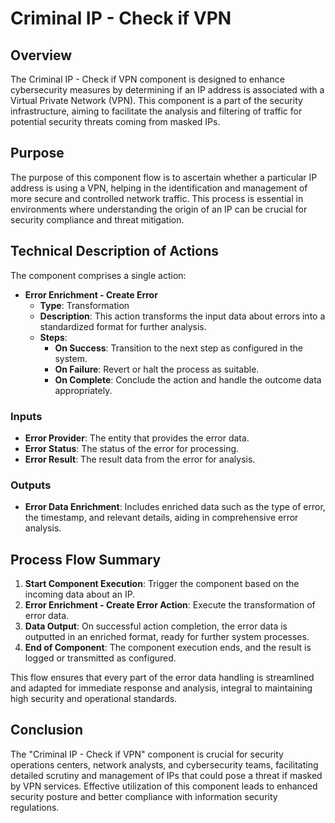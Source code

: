 # Criminal IP - Check if VPN

## Overview
The Criminal IP - Check if VPN component is designed to enhance cybersecurity measures by determining if an IP address is associated with a Virtual Private Network (VPN). This component is a part of the security infrastructure, aiming to facilitate the analysis and filtering of traffic for potential security threats coming from masked IPs.

## Purpose
The purpose of this component flow is to ascertain whether a particular IP address is using a VPN, helping in the identification and management of more secure and controlled network traffic. This process is essential in environments where understanding the origin of an IP can be crucial for security compliance and threat mitigation.

## Technical Description of Actions
The component comprises a single action:
- **Error Enrichment - Create Error**
  - **Type**: Transformation
  - **Description**: This action transforms the input data about errors into a standardized format for further analysis.
  - **Steps**:
    - **On Success**: Transition to the next step as configured in the system.
    - **On Failure**: Revert or halt the process as suitable.
    - **On Complete**: Conclude the action and handle the outcome data appropriately.

### Inputs
- **Error Provider**: The entity that provides the error data.
- **Error Status**: The status of the error for processing.
- **Error Result**: The result data from the error for analysis.

### Outputs
- **Error Data Enrichment**: Includes enriched data such as the type of error, the timestamp, and relevant details, aiding in comprehensive error analysis.

## Process Flow Summary
1. **Start Component Execution**: Trigger the component based on the incoming data about an IP.
2. **Error Enrichment - Create Error Action**: Execute the transformation of error data.
3. **Data Output**: On successful action completion, the error data is outputted in an enriched format, ready for further system processes.
4. **End of Component**: The component execution ends, and the result is logged or transmitted as configured.

This flow ensures that every part of the error data handling is streamlined and adapted for immediate response and analysis, integral to maintaining high security and operational standards.

## Conclusion
The "Criminal IP - Check if VPN" component is crucial for security operations centers, network analysts, and cybersecurity teams, facilitating detailed scrutiny and management of IPs that could pose a threat if masked by VPN services. Effective utilization of this component leads to enhanced security posture and better compliance with information security regulations.

